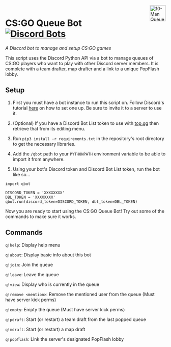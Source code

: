 <img src="assets/logo/rounded_logo.png" alt="10-Man Queues" align="right" width="50" height="50"/>

# CS:GO Queue Bot &ensp; [![Discord Bots](https://top.gg/api/widget/status/539669626863353868.svg)](https://top.gg/bot/539669626863353868)
*A Discord bot to manage and setup CS:GO games*

This script uses the Discord Python API via a bot to manage queues of CS:GO players who want to play with other Discord server members. It is complete with a team drafter, map drafter and a link to a unique PopFlash lobby.


## Setup
1. First you must have a bot instance to run this script on. Follow Discord's tutorial [here](https://discord.onl/2019/03/21/how-to-set-up-a-bot-application/) on how to set one up. Be sure to invite it to a server to use it.

2. (Optional) If you have a Discord Bot List token to use with [top.gg]() then retrieve that from its editing menu.

3. Run `pip3 install -r requirements.txt` in the repository's root directory to get the necessary libraries.

4. Add the `/qbot` path to your `PYTHONPATH` environment variable to be able to import it from anywhere.

5. Using your bot's Discord token and Discord Bot List token, run the bot like so...
```
import qbot

DISCORD_TOKEN = 'XXXXXXXX'
DBL_TOKEN = 'XXXXXXXX'
qbot.run(discord_token=DISCORD_TOKEN, dbl_token=DBL_TOKEN)
```


Now you are ready to start using the CS:GO Queue Bot! Try out some of the commands to make sure it works.

## Commands
`q!help`: Display help menu<br>

`q!about`: Display basic info about this bot<br>

`q!join`: Join the queue<br>

`q!leave`: Leave the queue<br>

`q!view`: Display who is currently in the queue<br>

`q!remove <mention>`: Remove the mentioned user from the queue (Must have server kick perms)<br>

`q!empty`: Empty the queue (Must have server kick perms)<br>

`q!pdraft`: Start (or restart) a team draft from the last popped queue<br>

`q!mdraft`: Start (or restart) a map draft<br>

`q!popflash`: Link the server's designated PopFlash lobby<br>
